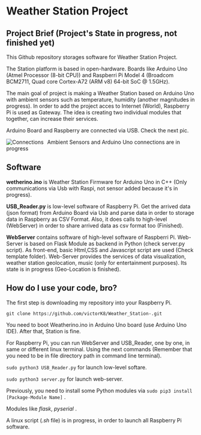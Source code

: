 # Weather Station Project

## Project Brief (Project's State in progress, not finished yet)

This Github repository storages software for Weather Station Project.

The Station platform is based in open-hardware. Boards like Arduino Uno (Atmel Processor (8-bit CPU)) and 
Raspberri Pi Model 4 (Broadcom BCM2711, Quad core Cortex-A72 (ARM v8) 64-bit SoC @ 1.5GHz).

The main goal of project is making a Weather Station based on Arduino Uno with ambient sensors such as temperature, humidity (another magnitudes in progress). In order to add the project acces to Internet (World), Raspberry Pi is used as Gateway. The idea is creating two individual modules that together, can increase their services.

Arduino Board and Raspberry are connected via USB. Check the next pic.


<img src="https://comohacer.eu/wp-content/uploads/2013/10/raspberry-pi+arduino.jpg"
     alt="Connections"
     style="float: left; margin-right: 10px;" />


Ambient Sensors and Arduino Uno connections are in progress 

## Software

**wetherino.ino** is Weather Station Firmware for Arduino Uno in C++ (Only communications via Usb with Raspi, not sensor added because it's in progress).

**USB_Reader.py** is low-level software of Raspberry Pi. Get the arrived data (json format) from Arduino Board via Usb and parse data in order to storage data in Raspberry as CSV Format. Also, it does calls to high-level (WebServer) in order to share arrived data as csv format too (Finished).

**WebServer** contains software of high-level software of Raspberri Pi. Web-Server is based on Flask Module as backend in Python (check server.py script). As front-end, basic Html,CSS and Javascript script are used (Check template folder). Web-Server provides the services of data visualization, weather station geolocation, music (only for entertainment purposes). Its state is in progress (Geo-Location is finished).


## How do I use your code, bro?

The first step is downloading my repository into your Raspberry Pi.

``` git clone https://github.com/victorK8/Weather_Station-.git ```

You need to boot Weatherino.ino in Arduino Uno board (use Arduino Uno IDE). After that, Station is fine.

For Raspberry Pi, you can run WebServer and USB_Reader, one by one, in same or different linux terminal. Using the next commands (Remember that you need to be in file directory path in command line terminal).

``` sudo python3 USB_Reader.py ``` for launch low-level softare.

``` sudo python3 server.py ``` for launch web-server.

Previously, you need to install some Python modules via ``` sudo pip3 install [Package-Module Name] ```  .

Modules like *flask*, *pyserial* .

A linux script (*.sh* file) is in progress, in order to launch all Raspberry Pi software.



